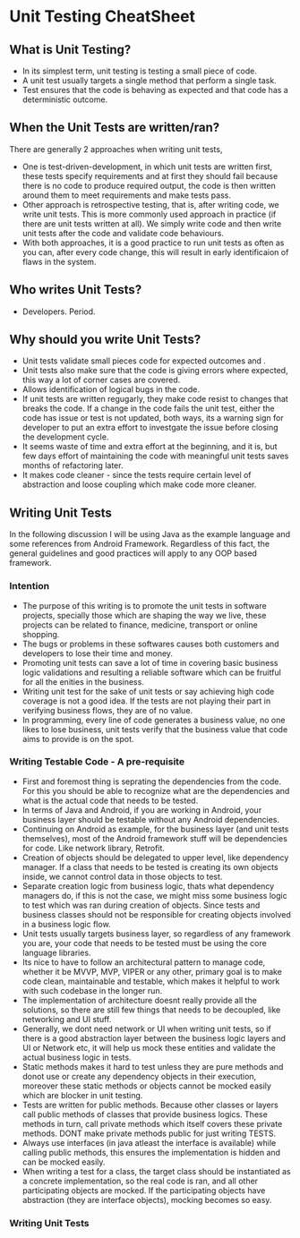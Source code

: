
# Unit Testing CheatSheet

## What is Unit Testing?
- In its simplest term, unit testing is testing a small piece of code.
- A unit test usually targets a single method that perform a single task.
- Test ensures that the code is behaving as expected and that code has a deterministic outcome.

## When the Unit Tests are written/ran?
There are generally 2 approaches when writing unit tests,
- One is test-driven-development, in which unit tests are written first, these tests specify requirements and at first they should fail because there is no code to produce required output, the code is then written around them to meet requirements and make tests pass.
- Other approach is retrospective testing, that is, after writing code, we write unit tests. This is more commonly used approach in practice (if there are unit tests written at all). We simply write code and then write unit tests after the code and validate code behaviours.
- With both approaches, it is a good practice to run unit tests as often as you can, after every code change, this will result in early identificaion of flaws in the system.

## Who writes Unit Tests?
- Developers. Period.

## Why should you write Unit Tests?
- Unit tests validate small pieces code for expected outcomes and .
- Unit tests also make sure that the code is giving errors where expected, this way a lot of corner cases are covered.
- Allows identification of logical bugs in the code.
- If unit tests are written regugarly, they make code resist to changes that breaks the code. If a change in the code fails the unit test, either the code has issue or test is not updated, both ways, its a warning sign for developer to put an extra effort to investgate the issue before closing the development cycle.
- It seems waste of time and extra effort at the beginning, and it is, but few days effort of maintaining the code with meaningful unit tests saves months of refactoring later.
- It makes code cleaner - since the tests require certain level of abstraction and loose coupling which make code more cleaner.

## Writing Unit Tests
In the following discussion I will be using Java as the example language and some references from Android Framework. Regardless of this fact, the general guidelines and good practices will apply to any OOP based framework.

### Intention
- The purpose of this writing is to promote the unit tests in software projects, specially those which are shaping the way we live, these projects can be related to finance, medicine, transport or online shopping.
- The bugs or problems in these softwares causes both customers and developers to lose their time and money.
- Promoting unit tests can save a lot of time in covering basic business logic validations and resulting a reliable software which can be fruitful for all the enities in the business.
- Writing unit test for the sake of unit tests or say achieving high code coverage is not a good idea. If the tests are not playing their part in verifying business flows, they are of no value.
- In programming, every line of code generates a business value, no one likes to lose business, unit tests verify that the business value that code aims to provide is on the spot.

### Writing Testable Code - A pre-requisite
- First and foremost thing is seprating the dependencies from the code. For this you should be able to recognize what are the dependencies and what is the actual code that needs to be tested.
- In terms of Java and Android, if you are working in Android, your business layer should be testable without any Android dependencies.
- Continuing on Android as example, for the business layer (and unit tests themselves), most of the Android framework stuff will be dependencies for code. Like network library, Retrofit.
- Creation of objects should be delegated to upper level, like dependency manager. If a class that needs to be tested is creating its own objects inside, we cannot control data in those objects to test.
- Separate creation logic from business logic, thats what dependency managers do, if this is not the case, we might miss some business logic to test which was ran during creation of objects. Since tests and business classes should not be responsible for creating objects involved in a business logic flow.
- Unit tests usually targets business layer, so regardless of any framework you are, your code that needs to be tested must be using the core language libraries.
- Its nice to have to follow an architectural pattern to manage code, whether it be MVVP, MVP, VIPER or any other, primary goal is to make code clean, maintainable and testable, which makes it helpful to work with such codebase in the longer run.
- The implementation of architecture doesnt really provide all the solutions, so there are still few things that needs to be decoupled, like networking and UI stuff. 
- Generally, we dont need network or UI when writing unit tests, so if there is a good abstraction layer between the business logic layers and UI or Network etc, it will help us mock these entities and validate the actual business logic in tests.
- Static methods makes it hard to test unless they are pure methods and donot use or create any dependency objects in their execution, moreover these static methods or objects cannot be mocked easily which are blocker in unit testing.
- Tests are written for public methods. Because other classes or layers call public methods of classes that provide business logics. These methods in turn, call private methods which itself covers these private methods. DONT make private methods public for just writing TESTS.
- Always use interfaces (in java atleast the interface is available) while calling public methods, this ensures the implementation is hidden and can be mocked easily.
- When writing a test for a class, the target class should be instantiated as a concrete implementation, so the real code is ran, and all other participating objects are mocked. If the participating objects have abstraction (they are interface objects), mocking becomes so easy.
### Writing Unit Tests

